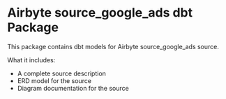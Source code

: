 # Airbyte source_google_ads dbt Package

This package contains dbt models for Airbyte source_google_ads source.

What it includes:

* A complete source description
* ERD model for the source
* Diagram documentation for the source
